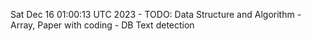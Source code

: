 Sat Dec 16 01:00:13 UTC 2023 - TODO: Data Structure and Algorithm - Array, Paper with coding - DB Text detection
